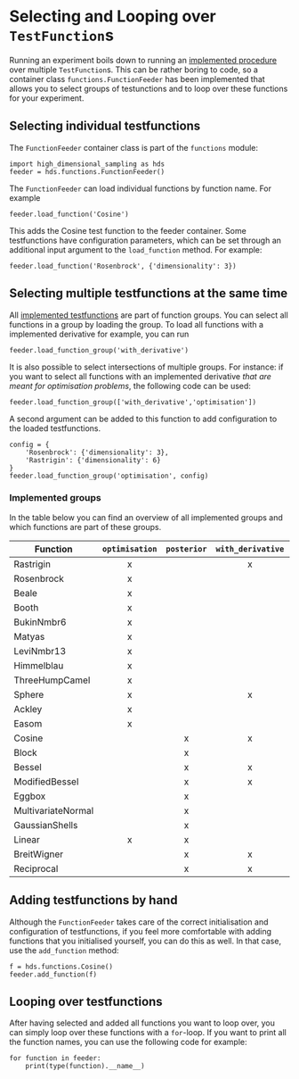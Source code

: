 # Selecting and Looping over `TestFunction`s

Running an experiment boils down to running an
[implemented procedure](01_creating_a_procedure.md) over multiple
`TestFunction`s. This can be rather boring to code, so a container class 
`functions.FunctionFeeder` has been implemented that allows you to select 
groups of testunctions and to loop over these functions for your experiment.

## Selecting individual testfunctions
The `FunctionFeeder` container class is part of the `functions` module:

    import high_dimensional_sampling as hds
    feeder = hds.functions.FunctionFeeder()

The `FunctionFeeder` can load individual functions by function name. For 
example

    feeder.load_function('Cosine')

This adds the Cosine test function to the feeder container. Some testfunctions
have configuration parameters, which can be set through an additional input
argument to the `load_function` method. For example:

    feeder.load_function('Rosenbrock', {'dimensionality': 3})

## Selecting multiple testfunctions at the same time

All [implemented testfunctions](02_using_testfunctions.md) are part of 
function groups. You can select all functions in a group by loading the group.
To load all functions with a implemented derivative for example, you can run

    feeder.load_function_group('with_derivative')

It is also possible to select intersections of multiple groups. For instance:
if you want to select all functions with an implemented derivative *that are
meant for optimisation problems*, the following code can be used:

    feeder.load_function_group(['with_derivative','optimisation'])

A second argument can be added to this function to add configuration to the
loaded testfunctions.

    config = {
        'Rosenbrock': {'dimensionality': 3},
        'Rastrigin': {'dimensionality': 6}
    }
    feeder.load_function_group('optimisation', config)

### Implemented groups
In the table below you can find an overview of all implemented groups and
which functions are part of these groups.

| Function | `optimisation `| `posterior` | `with_derivative` | `no_derivative` | `bounded` | `unbounded` |
| --- | :---: | :---: | :---: | :---: | :---: | :---: |
| Rastrigin          | x |   | x |   | x |   |
| Rosenbrock         | x |   |   | x |   | x |
| Beale              | x |   |   | x | x |   |
| Booth              | x |   |   | x | x |   |
| BukinNmbr6         | x |   |   | x | x |   |
| Matyas             | x |   |   | x | x |   |
| LeviNmbr13         | x |   |   | x | x |   |
| Himmelblau         | x |   |   | x | x |   |
| ThreeHumpCamel     | x |   |   | x | x |   |
| Sphere             | x |   | x |   |   | x |
| Ackley             | x |   |   | x | x |   |
| Easom              | x |   |   | x | x |   |
| Cosine             |   | x | x |   | x |   |
| Block              |   | x |   | x |   | x |
| Bessel             |   | x | x |   | x |   |
| ModifiedBessel     |   | x | x |   | x |   |
| Eggbox             |   | x |   | x | x |   |
| MultivariateNormal |   | x |   | x | x |   |
| GaussianShells     |   | x |   | x | x |   |
| Linear             | x | x |   | x | x |   |
| BreitWigner        |   | x | x |   | x |   |
| Reciprocal         |   | x | x |   | x |   |

## Adding testfunctions by hand
Although the `FunctionFeeder` takes care of the correct initialisation and
configuration of testfunctions, if you feel more comfortable with adding
functions that you initialised yourself, you can do this as well. In that
case, use the `add_function` method:

    f = hds.functions.Cosine()
    feeder.add_function(f)

## Looping over testfunctions
After having selected and added all functions you want to loop over, you
can simply loop over these functions with a `for`-loop. If you want to print
all the function names, you can use the following code for example:

    for function in feeder:
        print(type(function).__name__)